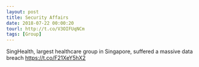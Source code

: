 ```yaml
---
layout: post
title: Security Affairs
date: 2018-07-22 00:00:20
tourl: http://t.co/V3OIFUqNCm
tags: [Group]
---
```

SingHealth, largest healthcare group in Singapore, suffered a massive data breach  https://t.co/F21XeY5hX2